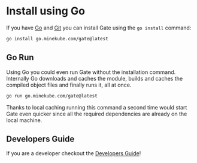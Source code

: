 # Install using Go

If you have [Go](https://go.dev/doc/install)
and [Git](https://www.atlassian.com/git/tutorials/install-git)
you can install Gate using the `go install` command:

```sh console
go install go.minekube.com/gate@latest
```

## Go Run

Using Go you could even run Gate without the installation command.
Internally Go downloads and caches the module, builds and caches the compiled object files
and finally runs it, all at once.
```sh console
go run go.minekube.com/gate@latest
```

Thanks to local caching running this command a second time would start Gate even quicker
since all the required dependencies are already on the local machine.


## Developers Guide

If you are a developer checkout the [Developers Guide](/developers/)!
